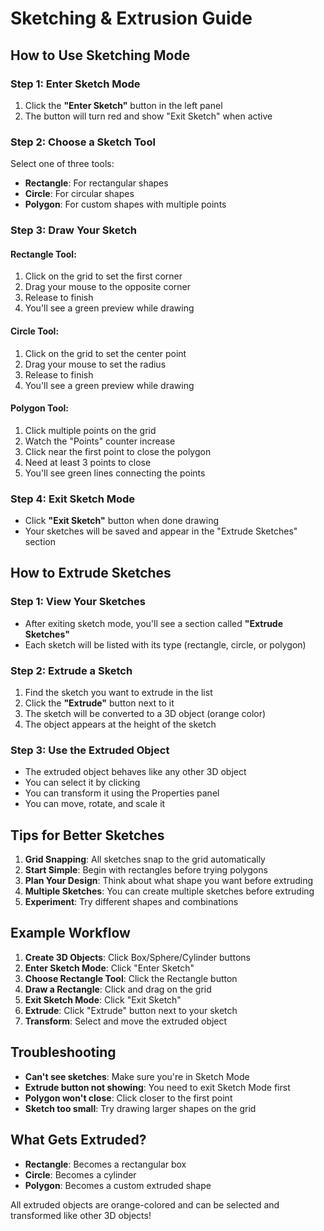 # Sketching & Extrusion Guide

## How to Use Sketching Mode

### Step 1: Enter Sketch Mode
1. Click the **"Enter Sketch"** button in the left panel
2. The button will turn red and show "Exit Sketch" when active

### Step 2: Choose a Sketch Tool
Select one of three tools:
- **Rectangle**: For rectangular shapes
- **Circle**: For circular shapes  
- **Polygon**: For custom shapes with multiple points

### Step 3: Draw Your Sketch

#### Rectangle Tool:
1. Click on the grid to set the first corner
2. Drag your mouse to the opposite corner
3. Release to finish
4. You'll see a green preview while drawing

#### Circle Tool:
1. Click on the grid to set the center point
2. Drag your mouse to set the radius
3. Release to finish
4. You'll see a green preview while drawing

#### Polygon Tool:
1. Click multiple points on the grid
2. Watch the "Points" counter increase
3. Click near the first point to close the polygon
4. Need at least 3 points to close
5. You'll see green lines connecting the points

### Step 4: Exit Sketch Mode
- Click **"Exit Sketch"** button when done drawing
- Your sketches will be saved and appear in the "Extrude Sketches" section

## How to Extrude Sketches

### Step 1: View Your Sketches
- After exiting sketch mode, you'll see a section called **"Extrude Sketches"**
- Each sketch will be listed with its type (rectangle, circle, or polygon)

### Step 2: Extrude a Sketch
1. Find the sketch you want to extrude in the list
2. Click the **"Extrude"** button next to it
3. The sketch will be converted to a 3D object (orange color)
4. The object appears at the height of the sketch

### Step 3: Use the Extruded Object
- The extruded object behaves like any other 3D object
- You can select it by clicking
- You can transform it using the Properties panel
- You can move, rotate, and scale it

## Tips for Better Sketches

1. **Grid Snapping**: All sketches snap to the grid automatically
2. **Start Simple**: Begin with rectangles before trying polygons
3. **Plan Your Design**: Think about what shape you want before extruding
4. **Multiple Sketches**: You can create multiple sketches before extruding
5. **Experiment**: Try different shapes and combinations

## Example Workflow

1. **Create 3D Objects**: Click Box/Sphere/Cylinder buttons
2. **Enter Sketch Mode**: Click "Enter Sketch"
3. **Choose Rectangle Tool**: Click the Rectangle button
4. **Draw a Rectangle**: Click and drag on the grid
5. **Exit Sketch Mode**: Click "Exit Sketch"
6. **Extrude**: Click "Extrude" button next to your sketch
7. **Transform**: Select and move the extruded object

## Troubleshooting

- **Can't see sketches**: Make sure you're in Sketch Mode
- **Extrude button not showing**: You need to exit Sketch Mode first
- **Polygon won't close**: Click closer to the first point
- **Sketch too small**: Try drawing larger shapes on the grid

## What Gets Extruded?

- **Rectangle**: Becomes a rectangular box
- **Circle**: Becomes a cylinder
- **Polygon**: Becomes a custom extruded shape

All extruded objects are orange-colored and can be selected and transformed like other 3D objects!
